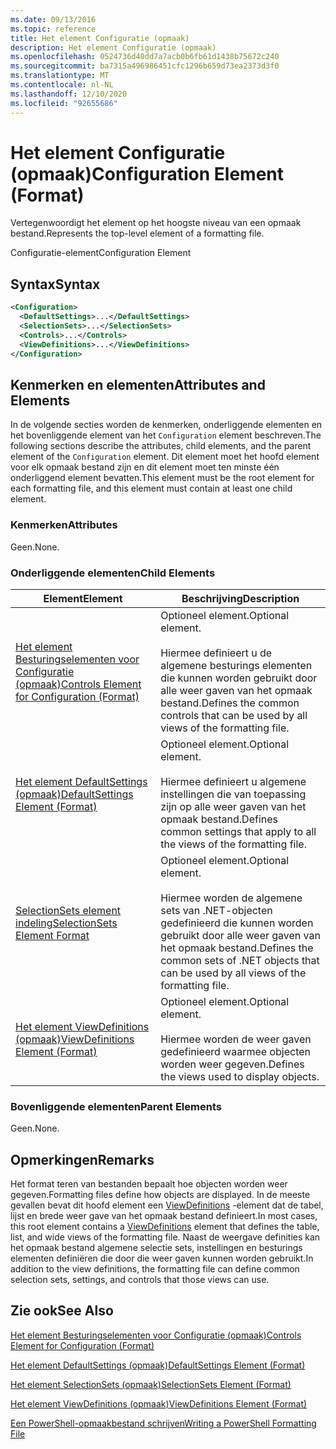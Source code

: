 ```yaml
---
ms.date: 09/13/2016
ms.topic: reference
title: Het element Configuratie (opmaak)
description: Het element Configuratie (opmaak)
ms.openlocfilehash: 0524736d40dd7a7acb0b6fb61d1438b75672c240
ms.sourcegitcommit: ba7315a496986451cfc1296b659d73ea2373d3f0
ms.translationtype: MT
ms.contentlocale: nl-NL
ms.lasthandoff: 12/10/2020
ms.locfileid: "92655686"
---
```

# <a name="configuration-element-format"></a><span data-ttu-id="1f9c8-103">Het element Configuratie (opmaak)</span><span class="sxs-lookup"><span data-stu-id="1f9c8-103">Configuration Element (Format)</span></span>

<span data-ttu-id="1f9c8-104">Vertegenwoordigt het element op het hoogste niveau van een opmaak bestand.</span><span class="sxs-lookup"><span data-stu-id="1f9c8-104">Represents the top-level element of a formatting file.</span></span>

<span data-ttu-id="1f9c8-105">Configuratie-element</span><span class="sxs-lookup"><span data-stu-id="1f9c8-105">Configuration Element</span></span>

## <a name="syntax"></a><span data-ttu-id="1f9c8-106">Syntax</span><span class="sxs-lookup"><span data-stu-id="1f9c8-106">Syntax</span></span>

```xml
<Configuration>
  <DefaultSettings>...</DefaultSettings>
  <SelectionSets>...</SelectionSets>
  <Controls>...</Controls>
  <ViewDefinitions>...</ViewDefinitions>
</Configuration>

```

## <a name="attributes-and-elements"></a><span data-ttu-id="1f9c8-107">Kenmerken en elementen</span><span class="sxs-lookup"><span data-stu-id="1f9c8-107">Attributes and Elements</span></span>

<span data-ttu-id="1f9c8-108">In de volgende secties worden de kenmerken, onderliggende elementen en het bovenliggende element van het `Configuration` element beschreven.</span><span class="sxs-lookup"><span data-stu-id="1f9c8-108">The following sections describe the attributes, child elements, and the parent element of the `Configuration` element.</span></span> <span data-ttu-id="1f9c8-109">Dit element moet het hoofd element voor elk opmaak bestand zijn en dit element moet ten minste één onderliggend element bevatten.</span><span class="sxs-lookup"><span data-stu-id="1f9c8-109">This element must be the root element for each formatting file, and this element must contain at least one child element.</span></span>

### <a name="attributes"></a><span data-ttu-id="1f9c8-110">Kenmerken</span><span class="sxs-lookup"><span data-stu-id="1f9c8-110">Attributes</span></span>

<span data-ttu-id="1f9c8-111">Geen.</span><span class="sxs-lookup"><span data-stu-id="1f9c8-111">None.</span></span>

### <a name="child-elements"></a><span data-ttu-id="1f9c8-112">Onderliggende elementen</span><span class="sxs-lookup"><span data-stu-id="1f9c8-112">Child Elements</span></span>

|<span data-ttu-id="1f9c8-113">Element</span><span class="sxs-lookup"><span data-stu-id="1f9c8-113">Element</span></span>|<span data-ttu-id="1f9c8-114">Beschrijving</span><span class="sxs-lookup"><span data-stu-id="1f9c8-114">Description</span></span>|
|-------------|-----------------|
|[<span data-ttu-id="1f9c8-115">Het element Besturingselementen voor Configuratie (opmaak)</span><span class="sxs-lookup"><span data-stu-id="1f9c8-115">Controls Element for Configuration (Format)</span></span>](./controls-element-for-configuration-format.md)|<span data-ttu-id="1f9c8-116">Optioneel element.</span><span class="sxs-lookup"><span data-stu-id="1f9c8-116">Optional element.</span></span><br /><br /> <span data-ttu-id="1f9c8-117">Hiermee definieert u de algemene besturings elementen die kunnen worden gebruikt door alle weer gaven van het opmaak bestand.</span><span class="sxs-lookup"><span data-stu-id="1f9c8-117">Defines the common controls that can be used by all views of the formatting file.</span></span>|
|[<span data-ttu-id="1f9c8-118">Het element DefaultSettings (opmaak)</span><span class="sxs-lookup"><span data-stu-id="1f9c8-118">DefaultSettings Element (Format)</span></span>](./defaultsettings-element-format.md)|<span data-ttu-id="1f9c8-119">Optioneel element.</span><span class="sxs-lookup"><span data-stu-id="1f9c8-119">Optional element.</span></span><br /><br /> <span data-ttu-id="1f9c8-120">Hiermee definieert u algemene instellingen die van toepassing zijn op alle weer gaven van het opmaak bestand.</span><span class="sxs-lookup"><span data-stu-id="1f9c8-120">Defines common settings that apply to all the views of the formatting file.</span></span>|
|[<span data-ttu-id="1f9c8-121">SelectionSets element indeling</span><span class="sxs-lookup"><span data-stu-id="1f9c8-121">SelectionSets Element Format</span></span>](./selectionsets-element-format.md)|<span data-ttu-id="1f9c8-122">Optioneel element.</span><span class="sxs-lookup"><span data-stu-id="1f9c8-122">Optional element.</span></span><br /><br /> <span data-ttu-id="1f9c8-123">Hiermee worden de algemene sets van .NET-objecten gedefinieerd die kunnen worden gebruikt door alle weer gaven van het opmaak bestand.</span><span class="sxs-lookup"><span data-stu-id="1f9c8-123">Defines the common sets of .NET objects that can be used by all views of the formatting file.</span></span>|
|[<span data-ttu-id="1f9c8-124">Het element ViewDefinitions (opmaak)</span><span class="sxs-lookup"><span data-stu-id="1f9c8-124">ViewDefinitions Element (Format)</span></span>](./viewdefinitions-element-format.md)|<span data-ttu-id="1f9c8-125">Optioneel element.</span><span class="sxs-lookup"><span data-stu-id="1f9c8-125">Optional element.</span></span><br /><br /> <span data-ttu-id="1f9c8-126">Hiermee worden de weer gaven gedefinieerd waarmee objecten worden weer gegeven.</span><span class="sxs-lookup"><span data-stu-id="1f9c8-126">Defines the views used to display objects.</span></span>|

### <a name="parent-elements"></a><span data-ttu-id="1f9c8-127">Bovenliggende elementen</span><span class="sxs-lookup"><span data-stu-id="1f9c8-127">Parent Elements</span></span>

<span data-ttu-id="1f9c8-128">Geen.</span><span class="sxs-lookup"><span data-stu-id="1f9c8-128">None.</span></span>

## <a name="remarks"></a><span data-ttu-id="1f9c8-129">Opmerkingen</span><span class="sxs-lookup"><span data-stu-id="1f9c8-129">Remarks</span></span>

<span data-ttu-id="1f9c8-130">Het format teren van bestanden bepaalt hoe objecten worden weer gegeven.</span><span class="sxs-lookup"><span data-stu-id="1f9c8-130">Formatting files define how objects are displayed.</span></span> <span data-ttu-id="1f9c8-131">In de meeste gevallen bevat dit hoofd element een [ViewDefinitions](./viewdefinitions-element-format.md) -element dat de tabel, lijst en brede weer gave van het opmaak bestand definieert.</span><span class="sxs-lookup"><span data-stu-id="1f9c8-131">In most cases, this root element contains a [ViewDefinitions](./viewdefinitions-element-format.md) element that defines the table, list, and wide views of the formatting file.</span></span> <span data-ttu-id="1f9c8-132">Naast de weergave definities kan het opmaak bestand algemene selectie sets, instellingen en besturings elementen definiëren die door die weer gaven kunnen worden gebruikt.</span><span class="sxs-lookup"><span data-stu-id="1f9c8-132">In addition to the view definitions, the formatting file can define common selection sets, settings, and controls that those views can use.</span></span>

## <a name="see-also"></a><span data-ttu-id="1f9c8-133">Zie ook</span><span class="sxs-lookup"><span data-stu-id="1f9c8-133">See Also</span></span>

[<span data-ttu-id="1f9c8-134">Het element Besturingselementen voor Configuratie (opmaak)</span><span class="sxs-lookup"><span data-stu-id="1f9c8-134">Controls Element for Configuration (Format)</span></span>](./controls-element-for-configuration-format.md)

[<span data-ttu-id="1f9c8-135">Het element DefaultSettings (opmaak)</span><span class="sxs-lookup"><span data-stu-id="1f9c8-135">DefaultSettings Element (Format)</span></span>](./defaultsettings-element-format.md)

[<span data-ttu-id="1f9c8-136">Het element SelectionSets (opmaak)</span><span class="sxs-lookup"><span data-stu-id="1f9c8-136">SelectionSets Element (Format)</span></span>](./selectionsets-element-format.md)

[<span data-ttu-id="1f9c8-137">Het element ViewDefinitions (opmaak)</span><span class="sxs-lookup"><span data-stu-id="1f9c8-137">ViewDefinitions Element (Format)</span></span>](./viewdefinitions-element-format.md)

[<span data-ttu-id="1f9c8-138">Een PowerShell-opmaakbestand schrijven</span><span class="sxs-lookup"><span data-stu-id="1f9c8-138">Writing a PowerShell Formatting File</span></span>](./writing-a-powershell-formatting-file.md)

